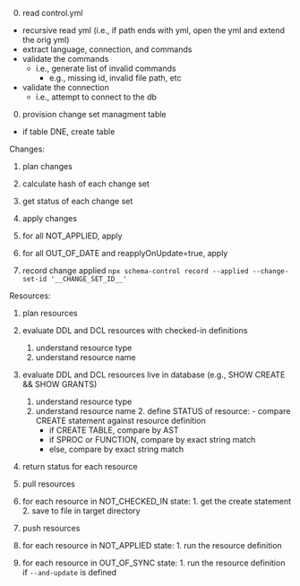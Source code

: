 0. read control.yml
  - recursive read yml (i.e., if path ends with yml, open the yml and extend the orig yml)
  - extract language, connection, and commands
  - validate the commands
    - i.e., generate list of invalid commands
      - e.g., missing id, invalid file path, etc
  - validate the connection
    - i.e., attempt to connect to the db

0. provision change set managment table
  - if table DNE, create table

Changes:
1. plan changes
  1. calculate hash of each change set
  2. get status of each change set

2. apply changes
  1. for all NOT_APPLIED, apply
  2. for all OUT_OF_DATE and reapplyOnUpdate=true, apply

3. record change applied
  `npx schema-control record --applied --change-set-id '__CHANGE_SET_ID__'`

Resources:
1. plan resources
  0. evaluate DDL and DCL resources with checked-in definitions
		1. understand resource type
		2. understand resource name
  0. evaluate DDL and DCL resources live in database   (e.g., SHOW CREATE && SHOW GRANTS)
		1. understand resource type
		2. understand resource name
	2. define STATUS of resource:
    - compare CREATE statement against resource definition
			- if CREATE TABLE, compare by AST
			- if SPROC or FUNCTION, compare by exact string match
			- else, compare by exact string match
  3. return status for each resource

2. pull resources
  0. for each resource in NOT_CHECKED_IN state:
    1. get the create statement
    2. save to file in target directory

3. push resources
  0. for each resource in NOT_APPLIED state:
    1. run the resource definition
  0. for each resource in OUT_OF_SYNC state:
    1. run the resource definition if `--and-update` is defined
